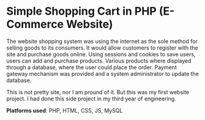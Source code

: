 <h1>Simple Shopping Cart in PHP (E-Commerce Website)</h1>

The website shopping system was using the internet as the sole method for selling goods to its consumers. It would allow customers to register with the site and purchase goods online. Using sessions and cookies to save users, users can add and purchase products. Various products where displayed through a database, where the user could place the order. Payment gateway mechanism was provided and a system administrator to update the database.

This is not pretty site, nor I am pround of it. But this was my first website project. I had done this side project in my third year of engineering.

<strong>Platforms used</strong>: PHP, HTML, CSS, JS, MySQL
